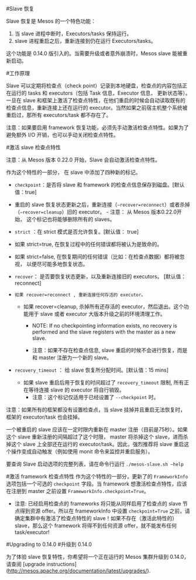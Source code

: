 #Slave 恢复

Slave 恢复是 Mesos 的一个特色功能：

1. 当 slave 进程中断时，Executors/tasks 保持运行。
2. slave 进程重启之后，重新连接到仍在运行 Executors/tasks。

这个功能是 0.14.0 版引入的。当需要升级或者意外崩溃时，Mesos slave 能被重新启动。


#工作原理

Slave 可以定期将检查点（check point）记录到本地硬盘，检查点的内容包括正在运行的 tasks 和  executors（包括 Task 信息，Executor  信息， 更新状态等）。一旦在 slave 和框架上激活了检查点特性，在他们重启的时候会自动读取既有的检查点信息，重新连接上还在运行的 executor。当然如果之前宿主机整个系统被重启过，那所有 executors/task 都不存在了。

注意：如果要启用 framework 恢复功能，必须先手动激活检查点特性。如果为了避免额外 I/O 开销，也可以手动关闭检查点特性。


#激活 slave 检查点特性

注意：从 Mesos 版本 0.22.0 开始，Slave 会自动激活检查点特性。

作为这个特性的一部分， 在 slave 中添加了四种新的标记。

- `checkpoint`：是否将 slave 和 framework 的检查点信息保存到磁盘。[默认值：true]


- 重启的 slave 恢复状态更新之后，重新连接（`–recover=reconnect`）或者杀掉（`–recover=cleanup`）旧的  executor。
       -  注意： 从  Mesos  版本0.22.0开始， 这个标记也将能够删除所有的 slaves。

- `strict` ：在  strict  模式是否允许恢复。[默认值： true]

 - 如果 strict=true, 在恢复过程中的任何错误都将被认为是致命的。

 - 如果 strict=false,  在恢复期间的任何错误（比如：在检查点数据）都将被忽视， 以便尽可能多地恢复状态。

- `recover`： 是否要恢复状态更新，以及重新连接旧的 executors。 [默认值：reconnect]

 -     如果 recover=reconnect , 重新连接任何存活的 executor。

   - 如果  recover=cleanup, 杀掉所有还存活的 executor，然后退出。这个功能用于 slave 或者  executor 大版本升级之前的环境清理工作。


      - NOTE: If no checkpointing information exists, no recovery is performed and the slave registers with the master as a new slave.


      - 注意：如果不存在检查点信息, slave 重启的时候不会进行恢复，而是和 master 注册为一个新的 slave。


- `recovery_timeout` ： 给 slave 恢复所分配时间。[默认值：15 mins]

   - 如果 slave 重启后用于恢复的时间超过了 `recovery_timeout` 限制, 所有正在等待连接 slave 的 executor 将自行销毁。
      - 注意：这个标记仅适用于已经设置了 `--checkpoint` 时。

注意：如果所有的框架都没有设置检查点，当 slave 挂掉并且重启无法恢复时，框架的 executor/task 也会挂掉。

一个被重启的  slave  应该在一定时限内重新在 master 注册（目前是75秒）。如果这个 slave 重新注册的间隔超过了这个时限， master  将杀掉这个 slave，进而杀掉这个 slave 上全部还在运行的 executor/task。因此，强烈推荐将 slave 重启这个操作变成自动触发（例如使用 monit 命令来监控并重启服务）。

要查询 Slave 启动选项的完整列表，请在命令行运行  `./mesos-slave.sh –help`

#激活 framework 检查点特性
作为这个特性的一部分，更新了的 `FrameworkInfo` 选项包括一个可选的 `checkpoint` 字段。当 framework 想激活检查点特性，应该在注册到 master 之前设置 `FrameworkInfo.checkpoint=True`。

- 注意: 已经启用检查点的 frameworks 将只能从同样启用了检查点的 slave 节点得到资源 offer。所以在 frameworkInfo 中设置  `checkpoint=True` 之前，请确定集群中有激活了检查点特性的 slave！如果不存在（激活此特性的） slave，那么这个 framework 将得不到任何资源 offer，就不能发布任何 task/executor!

#Upgrading to 0.14.0
#升级到 0.14.0

为了体验 slave 恢复特性，你希望将一个正在运行的 Mesos 集群升级到 0.14.0，请查阅 [upgrade instructions] (http://mesos.apache.org/documentation/latest/upgrades/).
